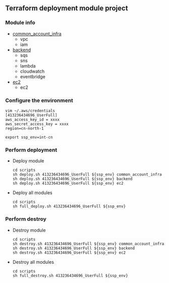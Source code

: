 ## Terraform deployment module project

### Module info

- [common_account_infra](terraform%2Fdeployment%2Fcommon_account_infra)
  - vpc
  - iam
- [backend](terraform%2Fdeployment%2Fbackend)
  - sqs
  - sns
  - lambda
  - cloudwatch
  - eventbridge
- [ec2](terraform%2Fdeployment%2Fec2)
  - ec2

### Configure the environment

```shell
vim ~/.aws/credentials
[413236434696_UserFull]
aws_access_key_id = xxxx
aws_secret_access_key = xxxx
region=cn-north-1
```

```shell
export ssp_env=int-cn
```

### Perform deployment

- Deploy module
    ```shell
    cd scripts
    sh deploy.sh 413236434696_UserFull ${ssp_env} common_account_infra
    sh deploy.sh 413236434696_UserFull ${ssp_env} backend
    sh deploy.sh 413236434696_UserFull ${ssp_env} ec2
    ```

- Deploy all modules
    ```shell
    cd scripts
    sh full_deploy.sh 413236434696_UserFull ${ssp_env}
    ```

### Perform destroy

- Destroy module
    ```shell
    cd scripts
    sh destroy.sh 413236434696_UserFull ${ssp_env} common_account_infra
    sh destroy.sh 413236434696_UserFull ${ssp_env} backend
    sh destroy.sh 413236434696_UserFull ${ssp_env} ec2
    ```

- Destroy all modules

    ```shell
    cd scripts
    sh full_destroy.sh 413236434696_UserFull ${ssp_env}
    ```